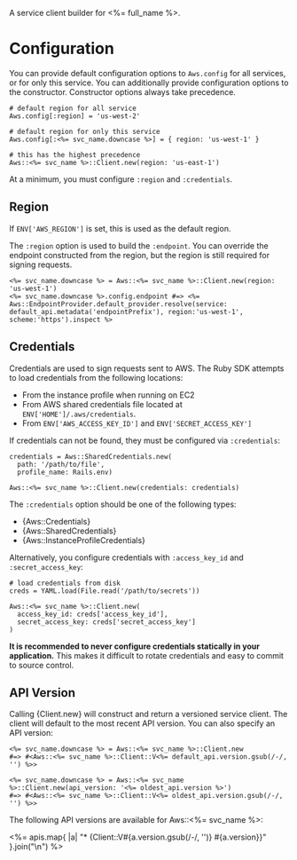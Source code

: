 A service client builder for <%= full_name %>.

# Configuration

You can provide default configuration options to `Aws.config` for
all services, or for only this service. You can additionally provide
configuration options to the constructor. Constructor options always
take precedence.

    # default region for all service
    Aws.config[:region] = 'us-west-2'

    # default region for only this service
    Aws.config[:<%= svc_name.downcase %>] = { region: 'us-west-1' }

    # this has the highest precedence
    Aws::<%= svc_name %>::Client.new(region: 'us-east-1')

At a minimum, you must configure `:region` and `:credentials`.

## Region

If `ENV['AWS_REGION']` is set, this is used as the default region.

The `:region` option is used to build the `:endpoint`. You can override the
endpoint constructed from the region, but the region is still required for
signing requests.

    <%= svc_name.downcase %> = Aws::<%= svc_name %>::Client.new(region: 'us-west-1')
    <%= svc_name.downcase %>.config.endpoint #=> <%= Aws::EndpointProvider.default_provider.resolve(service: default_api.metadata('endpointPrefix'), region:'us-west-1', scheme:'https').inspect %>

## Credentials

Credentials are used to sign requests sent to AWS. The Ruby SDK
attempts to load credentials from the following locations:

* From the instance profile when running on EC2
* From AWS shared credentials file located at `ENV['HOME']/.aws/credentials`.
* From `ENV['AWS_ACCESS_KEY_ID']` and `ENV['SECRET_ACCESS_KEY']`

If credentials can not be found, they must be configured via `:credentials`:

    credentials = Aws::SharedCredentials.new(
      path: '/path/to/file',
      profile_name: Rails.env)

    Aws::<%= svc_name %>::Client.new(credentials: credentials)

The `:credentials` option should be one of the following types:

* {Aws::Credentials}
* {Aws::SharedCredentials}
* {Aws::InstanceProfileCredentials}

Alternatively, you configure credentials with `:access_key_id` and
`:secret_access_key`:

    # load credentials from disk
    creds = YAML.load(File.read('/path/to/secrets'))

    Aws::<%= svc_name %>::Client.new(
      access_key_id: creds['access_key_id'],
      secret_access_key: creds['secret_access_key']
    )

**It is recommended to never configure credentials statically in your
application.** This makes it difficult to rotate credentials and
easy to commit to source control.

## API Version

Calling {Client.new} will construct and return a versioned service client. The client
will default to the most recent API version. You can also specify an API version:

    <%= svc_name.downcase %> = Aws::<%= svc_name %>::Client.new
    #=> #<Aws::<%= svc_name %>::Client::V<%= default_api.version.gsub(/-/, '') %>>

    <%= svc_name.downcase %> = Aws::<%= svc_name %>::Client.new(api_version: '<%= oldest_api.version %>') 
    #=> #<Aws::<%= svc_name %>::Client::V<%= oldest_api.version.gsub(/-/, '') %>>

The following API versions are available for Aws::<%= svc_name %>:

<%= apis.map{ |a| "* {Client::V#{a.version.gsub(/-/, '')} #{a.version}}" }.join("\n") %>

